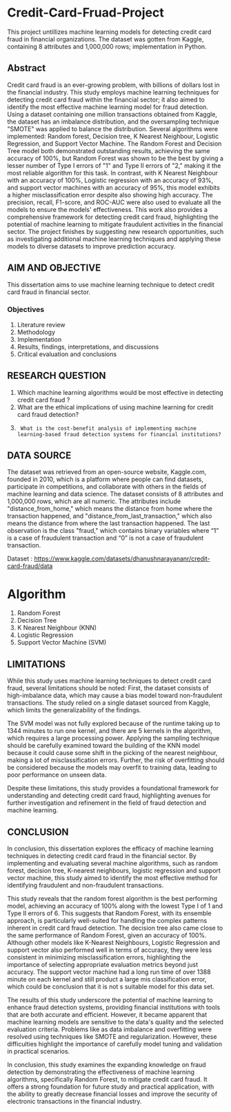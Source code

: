 # Credit-Card-Fruad-Project
This project untillizes machine learning models for detecting credit card fraud in financial organizations. The dataset was gotten from Kaggle, containing 8 attributes and 1,000,000 rows; implementation in Python.

## Abstract

Credit card fraud is an ever-growing problem, with billions of dollars lost in the financial industry. This study employs machine learning techniques for detecting credit card fraud within the financial sector; it also aimed to identify the most effective machine learning model for fraud detection. Using a dataset containing one million transactions obtained from Kaggle, the dataset has an imbalance distribution, and the oversampling technique "SMOTE" was applied to balance the distribution. Several algorithms were implemented: Random forest, Decision tree, K Nearest Neighbour, Logistic Regression, and Support Vector Machine. The Random Forest and Decision Tree model both demonstrated outstanding results, achieving the same accuracy of 100%, but Random Forest was shown to be the best by giving a lesser number of Type I errors of "1" and Type II errors of "2,"  making it the most reliable algorithm for this task. In contrast, with K Nearest    Neighbour with an accuracy of 100%, Logistic regression with an accuracy of 93%, and support vector machines with an accuracy of 95%, this model exhibits a higher misclassification error despite also showing high accuracy. The precision, recall, F1-score, and ROC-AUC were also used to evaluate all the models to ensure the models' effectiveness. This work also provides a comprehensive framework for detecting credit card fraud, highlighting the potential of machine learning to mitigate fraudulent activities in the financial sector. The project finishes by suggesting new research opportunities, such as investigating additional machine learning techniques and applying these models to diverse datasets to improve prediction accuracy.

## AIM AND OBJECTIVE
This dissertation aims to use machine learning technique to detect credit card fraud in financial sector.

### Objectives
1.	Literature review
2.	Methodology
3.	Implementation
4.	Results, findings, interpretations, and discussions
5.	Critical evaluation and conclusions

## RESEARCH QUESTION
1.	Which machine learning algorithms would be most effective in detecting credit card fraud ?
2.	What are the ethical implications of using machine learning for credit card fraud detection?
3.		What is the cost-benefit analysis of implementing machine learning-based fraud detection systems for financial institutions?


## DATA SOURCE

The dataset was retrieved from an open-source website, Kaggle.com, founded in 2010, which is a platform where people can find datasets, participate in competitions, and collaborate with others in the fields of machine learning and data science. The dataset consists of 8 attributes and 1,000,000 rows, which are all numeric. The attributes include "distance_from_home," which means the distance from home where the transaction happened, and "distance_from_last_transaction," which also means the distance from where the last transaction happened. The last observation is the class "fraud," which contains binary variables where “1” is a case of fraudulent transaction and “0” is not a case of fraudulent transaction.

Dataset : https://www.kaggle.com/datasets/dhanushnarayananr/credit-card-fraud/data

# Algorithm
1. Random Forest
2. Decision Tree
3. K Nearest Neighbour (KNN)
4. Logistic Regression
5. Support Vector Machine (SVM)

## LIMITATIONS

While this study uses machine learning techniques to detect credit card fraud, several limitations should be noted: First, the dataset consists of high-imbalance data, which may cause a bias model toward non-fraudulent transactions. The study relied on a single dataset sourced from Kaggle, which limits the generalizability of the findings.

The SVM model was not fully explored because of the runtime taking up to 1344 minutes to run one kernel, and there are 5 kernels in the algorithm, which requires a large processing power. Applying the sampling technique should be carefully examined toward the building of the KNN model because it could cause some shift in the picking of the nearest neighbour, making a lot of misclassification errors. Further, the risk of overfitting should be considered because the models may overfit to training data, leading to poor performance on unseen data.

Despite these limitations, this study provides a foundational framework for understanding and detecting credit card fraud, highlighting avenues for further investigation and refinement in the field of fraud detection and machine learning.

## CONCLUSION
In conclusion, this dissertation explores the efficacy of machine learning techniques in detecting credit card fraud in the financial sector. By implementing and evaluating several machine algorithms, such as random forest, decision tree, K-nearest neighbours, logistic regression and support vector machine, this study aimed to identify the most effective method for identifying fraudulent and non-fraudulent transactions.

This study reveals that the random forest algorithm is the best performing model, achieving an accuracy of 100% along with the lowest Type I of 1 and Type II errors of 6. This suggests that Random Forest, with its ensemble approach, is particularly well-suited for handling the complex patterns inherent in credit card fraud detection. The decision tree also came close to the same performance of Random Forest, given an accuracy of 100%. Although other models like K-Nearest Neighbours, Logistic Regression and support vector also performed well in terms of accuracy, they were less consistent in minimizing misclassification errors, highlighting the importance of selecting appropriate evaluation metrics beyond just accuracy. The support vector machine had a long run time of over 1388 minute on each kernel and still product a large mis classification error, which could be conclusion that it is not s suitable model for this data set.

The results of this study underscore the potential of machine learning to enhance fraud detection systems, providing financial institutions with tools that are both accurate and efficient. However, it became apparent that machine learning models are sensitive to the data's quality and the selected evaluation criteria. Problems like as data imbalance and overfitting were resolved using techniques like SMOTE and regularization. However, these difficulties highlight the importance of carefully model tuning and validation in practical scenarios.

In conclusion, this study examines the expanding knowledge on fraud detection by demonstrating the effectiveness of machine learning algorithms, specifically Random Forest, to mitigate credit card fraud. It offers a strong foundation for future study and practical application, with the ability to greatly decrease financial losses and improve the security of electronic transactions in the financial industry.




   
